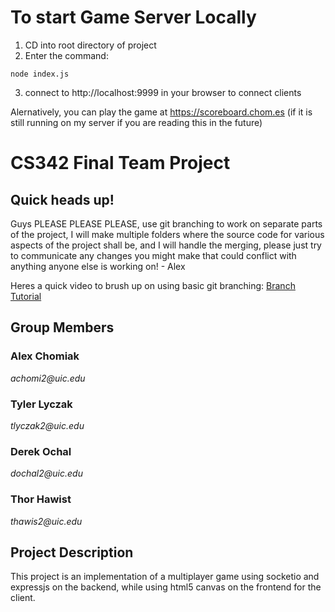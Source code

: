 # To start Game Server Locally
1. CD into root directory of project
2. Enter the command:
```
node index.js
```
3. connect to http://localhost:9999 in your browser to connect clients

Alernatively, you can play the game at https://scoreboard.chom.es (if it is still running on my server if you are reading this in the future)

# CS342 Final Team Project
## Quick heads up!
Guys PLEASE PLEASE PLEASE, use git branching to work on separate parts of the project, I will make multiple folders where
the source code for various aspects of the project shall be, and I will handle the merging, please just try to communicate
any changes you might make that could conflict with anything anyone else is working on! - Alex

Heres a quick video to brush up on using basic git branching:
[Branch Tutorial](https://www.youtube.com/watch?v=JTE2Fn_sCZs)

## Group Members
### Alex Chomiak
_achomi2@uic.edu_
### Tyler Lyczak
_tlyczak2@uic.edu_
### Derek Ochal
_dochal2@uic.edu_
### Thor Hawist
_thawis2@uic.edu_

## Project Description
This project is an implementation of a multiplayer game using socketio and expressjs on the backend, while using html5 canvas on the frontend for the client.

